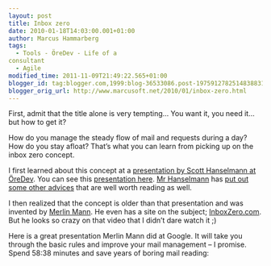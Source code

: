 ```yaml
---
layout: post
title: Inbox zero
date: 2010-01-18T14:03:00.001+01:00
author: Marcus Hammarberg
tags:
  - Tools - ÖreDev - Life of a
consultant
  - Agile
modified_time: 2011-11-09T21:49:22.565+01:00
blogger_id: tag:blogger.com,1999:blog-36533086.post-1975912782514838831
blogger_orig_url: http://www.marcusoft.net/2010/01/inbox-zero.html
---
```



First, admit that the title alone is very tempting… You want it, you
need it… but how to get it?

How do you manage the steady flow of mail and requests during a day? How
do you stay afloat? That’s what you can learn from picking up on the
inbox zero concept.

I first learned about this concept at a <a
href="http://www.marcusoft.net/2009/11/oredev-day-5-keynote-and-morning.html"
target="_blank">presentation by Scott Hanselmann at ÖreDev</a>. You can
see this <a
href="http://www.oredev.org/prod/oredev/site.nsf/docsbycodename/session?opendocument&amp;sid=F5513DE6A2AF7BE9C1257598006BB18F&amp;track=71EDB5B62F6F88A2C12575A500499802&amp;day=5"
target="_blank">presentation here</a>.
<a href="http://www.hanselman.com/blog/" target="_blank">Mr
Hanselmann</a> has <a
href="http://www.hanselman.com/blog/TheThreeMostImportantOutlookRulesForProcessingMail.aspx"
target="_blank">put out some other advices</a> that are well worth
reading as well.

I then realized that the concept is older than that presentation and was
invented by
<a href="http://www.merlinmann.com/" target="_blank">Merlin Mann</a>. He
even has a site on the subject;
<a href="http://www.inboxzero.com" target="_blank">InboxZero.com</a>.
But he looks so crazy on that video that I didn’t dare watch it ;)

Here is a great presentation Merlin Mann did at Google. It will take you
through the basic rules and improve your mail management – I promise.
Spend 58:38 minutes and save years of boring mail reading:
